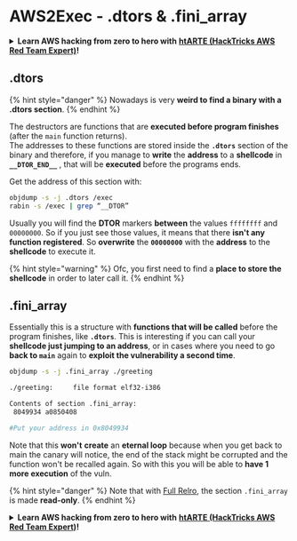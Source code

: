 # AWS2Exec - .dtors & .fini\_array

<details>

<summary><strong>Learn AWS hacking from zero to hero with</strong> <a href="https://training.hacktricks.xyz/courses/arte"><strong>htARTE (HackTricks AWS Red Team Expert)</strong></a><strong>!</strong></summary>

Other ways to support HackTricks:

* If you want to see your **company advertised in HackTricks** or **download HackTricks in PDF** Check the [**SUBSCRIPTION PLANS**](https://github.com/sponsors/carlospolop)!
* Get the [**official PEASS & HackTricks swag**](https://peass.creator-spring.com)
* Discover [**The PEASS Family**](https://opensea.io/collection/the-peass-family), our collection of exclusive [**NFTs**](https://opensea.io/collection/the-peass-family)
* **Join the** 💬 [**Discord group**](https://discord.gg/hRep4RUj7f) or the [**telegram group**](https://t.me/peass) or **follow** us on **Twitter** 🐦 [**@hacktricks\_live**](https://twitter.com/hacktricks\_live)**.**
* **Share your hacking tricks by submitting PRs to the** [**HackTricks**](https://github.com/carlospolop/hacktricks) and [**HackTricks Cloud**](https://github.com/carlospolop/hacktricks-cloud) github repos.

</details>

## .dtors

{% hint style="danger" %}
Nowadays is very **weird to find a binary with a .dtors section**.
{% endhint %}

The destructors are functions that are **executed before program finishes** (after the `main` function returns).\
The addresses to these functions are stored inside the **`.dtors`** section of the binary and therefore, if you manage to **write** the **address** to a **shellcode** in **`__DTOR_END__`** , that will be **executed** before the programs ends.

Get the address of this section with:

```bash
objdump -s -j .dtors /exec
rabin -s /exec | grep “__DTOR”
```

Usually you will find the **DTOR** markers **between** the values `ffffffff` and `00000000`. So if you just see those values, it means that there **isn't any function registered**. So **overwrite** the **`00000000`** with the **address** to the **shellcode** to execute it.

{% hint style="warning" %}
Ofc, you first need to find a **place to store the shellcode** in order to later call it.
{% endhint %}

## **.fini\_array**

Essentially this is a structure with **functions that will be called** before the program finishes, like **`.dtors`**. This is interesting if you can call your **shellcode just jumping to an address**, or in cases where you need to go **back to `main`** again to **exploit the vulnerability a second time**.

```bash
objdump -s -j .fini_array ./greeting

./greeting:     file format elf32-i386

Contents of section .fini_array:
 8049934 a0850408

#Put your address in 0x8049934
```

Note that this **won't** **create** an **eternal loop** because when you get back to main the canary will notice, the end of the stack might be corrupted and the function won't be recalled again. So with this you will be able to **have 1 more execution** of the vuln.

{% hint style="danger" %}
Note that with [Full Relro](../common-binary-protections-and-bypasses/relro.md), the section `.fini_array` is made **read-only**.
{% endhint %}

<details>

<summary><strong>Learn AWS hacking from zero to hero with</strong> <a href="https://training.hacktricks.xyz/courses/arte"><strong>htARTE (HackTricks AWS Red Team Expert)</strong></a><strong>!</strong></summary>

Other ways to support HackTricks:

* If you want to see your **company advertised in HackTricks** or **download HackTricks in PDF** Check the [**SUBSCRIPTION PLANS**](https://github.com/sponsors/carlospolop)!
* Get the [**official PEASS & HackTricks swag**](https://peass.creator-spring.com)
* Discover [**The PEASS Family**](https://opensea.io/collection/the-peass-family), our collection of exclusive [**NFTs**](https://opensea.io/collection/the-peass-family)
* **Join the** 💬 [**Discord group**](https://discord.gg/hRep4RUj7f) or the [**telegram group**](https://t.me/peass) or **follow** us on **Twitter** 🐦 [**@hacktricks\_live**](https://twitter.com/hacktricks\_live)**.**
* **Share your hacking tricks by submitting PRs to the** [**HackTricks**](https://github.com/carlospolop/hacktricks) and [**HackTricks Cloud**](https://github.com/carlospolop/hacktricks-cloud) github repos.

</details>
